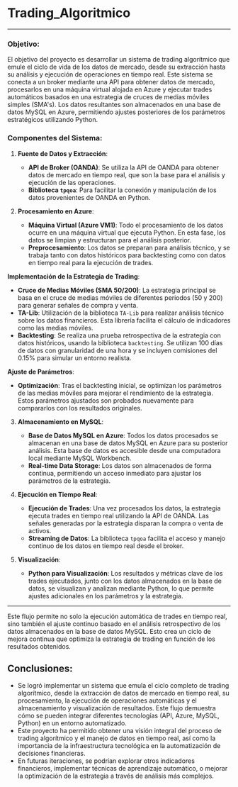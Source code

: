 # Trading_Algoritmico

---

### **Objetivo**:
El objetivo del proyecto es desarrollar un sistema de trading algorítmico que emule el ciclo de vida de los datos de mercado, desde su extracción hasta su análisis y ejecución de operaciones en tiempo real. Este sistema se conecta a un broker mediante una API para obtener datos de mercado, procesarlos en una máquina virtual alojada en Azure y ejecutar trades automáticos basados en una estrategia de cruces de medias móviles simples (SMA's). Los datos resultantes son almacenados en una base de datos MySQL en Azure, permitiendo ajustes posteriores de los parámetros estratégicos utilizando Python.

### **Componentes del Sistema**:
1. **Fuente de Datos y Extracción**:
   - **API de Broker (OANDA)**: Se utiliza la API de OANDA para obtener datos de mercado en tiempo real, que son la base para el análisis y ejecución de las operaciones.
   - **Biblioteca `tpqoa`**: Para facilitar la conexión y manipulación de los datos provenientes de OANDA en Python.
  
2. **Procesamiento en Azure**:
   - **Máquina Virtual (Azure VM1)**: Todo el procesamiento de los datos ocurre en una máquina virtual que ejecuta Python. En esta fase, los datos se limpian y estructuran para el análisis posterior.
   - **Preprocesamiento**: Los datos se preparan para análisis técnico, y se trabaja tanto con datos históricos para backtesting como con datos en tiempo real para la ejecución de trades.

  **Implementación de la Estrategia de Trading**:
   - **Cruce de Medias Móviles (SMA 50/200)**: La estrategia principal se basa en el cruce de medias móviles de diferentes periodos (50 y 200) para generar señales de compra y venta.
   - **TA-Lib**: Utilización de la biblioteca `TA-Lib` para realizar análisis técnico sobre los datos financieros. Esta librería facilita el cálculo de indicadores como las medias móviles.
   - **Backtesting**: Se realiza una prueba retrospectiva de la estrategia con datos históricos, usando la biblioteca `backtesting`. Se utilizan 100 días de datos con granularidad de una hora y se incluyen comisiones del 0.15% para simular un entorno realista.

  **Ajuste de Parámetros**:
   - **Optimización**: Tras el backtesting inicial, se optimizan los parámetros de las medias móviles para mejorar el rendimiento de la estrategia. Estos parámetros ajustados son probados nuevamente para compararlos con los resultados originales.
  
3. **Almacenamiento en MySQL**:
   - **Base de Datos MySQL en Azure**: Todos los datos procesados se almacenan en una base de datos MySQL en Azure para su posterior análisis. Esta base de datos es accesible desde una computadora local mediante MySQL Workbench.
   - **Real-time Data Storage**: Los datos son almacenados de forma continua, permitiendo un acceso inmediato para ajustar los parámetros de la estrategia.

4. **Ejecución en Tiempo Real**:
   - **Ejecución de Trades**: Una vez procesados los datos, la estrategia ejecuta trades en tiempo real utilizando la API de OANDA. Las señales generadas por la estrategia disparan la compra o venta de activos.
   - **Streaming de Datos**: La biblioteca `tpqoa` facilita el acceso y manejo continuo de los datos en tiempo real desde el broker.

5. **Visualización**:
   - **Python para Visualización**: Los resultados y métricas clave de los trades ejecutados, junto con los datos almacenados en la base de datos, se visualizan y analizan mediante Python, lo que permite ajustes adicionales en los parámetros y la estrategia.

---

Este flujo permite no solo la ejecución automática de trades en tiempo real, sino también el ajuste continuo basado en el análisis retrospectivo de los datos almacenados en la base de datos MySQL. Esto crea un ciclo de mejora continua que optimiza la estrategia de trading en función de los resultados obtenidos.

## Conclusiones:

* Se logró implementar un sistema que emula el ciclo completo de trading algorítmico, desde la extracción de datos de mercado en tiempo real, su procesamiento, la ejecución de operaciones automáticas y el almacenamiento y visualización de resultados. Este flujo demuestra cómo se pueden integrar diferentes tecnologías (API, Azure, MySQL, Python) en un entorno automatizado.
* Este proyecto ha permitido obtener una visión integral del proceso de trading algorítmico y el manejo de datos en tiempo real, así como la importancia de la infraestructura tecnológica en la automatización de decisiones financieras.
* En futuras iteraciones, se podrían explorar otros indicadores financieros, implementar técnicas de aprendizaje automático, o mejorar la optimización de la estrategia a través de análisis más complejos.
